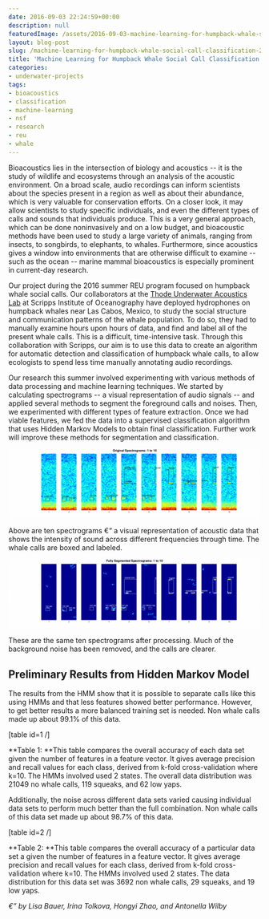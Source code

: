```yaml
---
date: 2016-09-03 22:24:59+00:00
description: null
featuredImage: /assets/2016-09-03-machine-learning-for-humpback-whale-social-call-classification-2016-reu_whale_spectrogram_original-1024x280.png
layout: blog-post
slug: /machine-learning-for-humpback-whale-social-call-classification-2016-reu
title: 'Machine Learning for Humpback Whale Social Call Classification: 2016 REU'
categories:
- underwater-projects
tags:
- bioacoustics
- classification
- machine-learning
- nsf
- research
- reu
- whale
---
```


Bioacoustics lies in the intersection of biology and acoustics -- it is the study of wildlife and ecosystems through an analysis of the acoustic environment. On a broad scale, audio recordings can inform scientists about the species present in a region as well as about their abundance, which is very valuable for conservation efforts. On a closer look, it may allow scientists to study specific individuals, and even the different types of calls and sounds that individuals produce. This is a very general approach, which can be done noninvasively and on a low budget, and bioacoustic methods have been used to study a large variety of animals, ranging from insects, to songbirds, to elephants, to whales. Furthermore, since acoustics gives a window into environments that are otherwise difficult to examine -- such as the ocean -- marine mammal bioacoustics is especially prominent in current-day research.

Our project during the 2016 summer REU program focused on humpback whale social calls. Our collaborators at the [Thode Underwater Acoustics Lab](https://scripps.ucsd.edu/labs/athode/) at Scripps Institute of Oceanography have deployed hydrophones on humpback whales near Las Cabos, Mexico, to study the social structure and communication patterns of the whale population. To do so, they had to manually examine hours upon hours of data, and find and label all of the present whale calls. This is a difficult, time-intensive task. Through this collaboration with Scripps, our aim is to use this data to create an algorithm for automatic detection and classification of humpback whale calls, to allow ecologists to spend less time manually annotating audio recordings.

Our research this summer involved experimenting with various methods of data processing and machine learning techniques. We started by calculating spectrograms -- a visual representation of audio signals -- and applied several methods to segment the foreground calls and noises. Then, we experimented with different types of feature extraction. Once we had viable features, we fed the data into a supervised classification algorithm that uses Hidden Markov Models to obtain final classification. Further work will improve these methods for segmentation and classification.

[![whale_spectrogram_original](/assets/2016-09-03-machine-learning-for-humpback-whale-social-call-classification-2016-reu_whale_spectrogram_original-1024x280.png)](/assets/2016-09-03-machine-learning-for-humpback-whale-social-call-classification-2016-reu_whale_spectrogram_original.png)


Above are ten spectrograms €“ a visual representation of acoustic data that shows the intensity of sound across different frequencies through time. The whale calls are boxed and labeled.



[![whale_spectrogram_segmented](/assets/2016-09-03-machine-learning-for-humpback-whale-social-call-classification-2016-reu_whale_spectrogram_segmented-1024x280.png)](/assets/2016-09-03-machine-learning-for-humpback-whale-social-call-classification-2016-reu_whale_spectrogram_segmented.png)


These are the same ten spectrograms after processing. Much of the background noise has been removed, and the calls are clearer.





## Preliminary Results from Hidden Markov Model



The results from the HMM show that it is possible to separate calls like this using HMMs and that less features showed better performance. However, to get better results a more balanced training set is needed. Non whale calls made up about 99.1% of this data.

[table id=1 /]


**Table 1: **This table compares the overall accuracy of each data set given the number of features in a feature vector. It gives average precision and recall values for each class, derived from k-fold cross-validation where k=10. The HMMs involved used 2 states. The overall data distribution was 21049 no whale calls, 119 squeaks, and 62 low yaps.



Additionally, the noise across different data sets varied causing individual data sets to perform much better than the full combination. Non whale calls of this data set made up about 98.7% of this data.

[table id=2 /]


**Table 2: **This table compares the overall accuracy of a particular data set a given the number of features in a feature vector. It gives average precision and recall values for each class, derived from k-fold cross-validation where k=10. The HMMs involved used 2 states. The data distribution for this data set was 3692 non whale calls, 29 squeaks, and 19 low yaps.



_€” by Lisa Bauer, Irina Tolkova, Hongyi Zhao, and Antonella Wilby_
